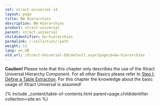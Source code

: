 ```yaml
---
ref: xtract-universal-14
layout: page
title: BW Hierarchies
description: BW Hierarchies
product: xtract-universal
parent: xtract-universal
childidentifier: bw-hierarchies
permalink: /:collection/:path
weight: 13
lang: en_GB
old_url: /Xtract-Universal-EN/default.aspx?pageid=bw-hierarchies
---
```


**Caution!** Please note that this chapter only describes the use of the Xtract Universal Hierarchy Component. For all other Basics please refer to [Step I: Define a Table Extraction](./getting-started-table/step1-define-a-table-extraction). For this chapter the knowledge about the basic usage of Xtract Universal is assumed!  

{% include _content/table-of-contents.html parent=page.childidentifier collection=site.en %}